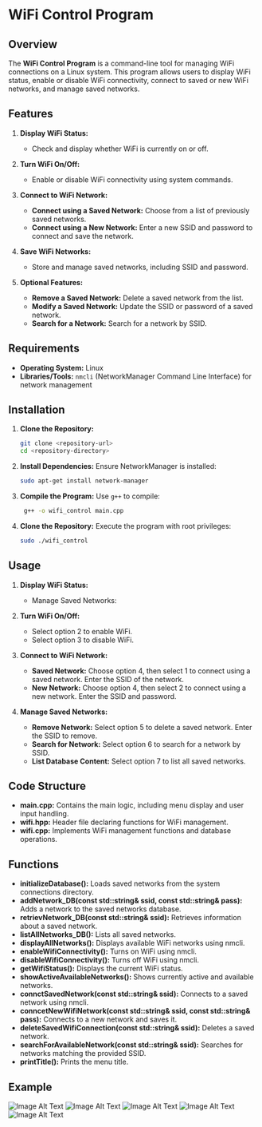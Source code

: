 # WiFi Control Program

## Overview

The **WiFi Control Program** is a command-line tool for managing WiFi connections on a Linux system. This program allows users to display WiFi status, enable or disable WiFi connectivity, connect to saved or new WiFi networks, and manage saved networks.

## Features

1. **Display WiFi Status:**
   - Check and display whether WiFi is currently on or off.

2. **Turn WiFi On/Off:**
   - Enable or disable WiFi connectivity using system commands.

3. **Connect to WiFi Network:**
   - **Connect using a Saved Network:** Choose from a list of previously saved networks.
   - **Connect using a New Network:** Enter a new SSID and password to connect and save the network.

4. **Save WiFi Networks:**
   - Store and manage saved networks, including SSID and password.

5. **Optional Features:**
   - **Remove a Saved Network:** Delete a saved network from the list.
   - **Modify a Saved Network:** Update the SSID or password of a saved network.
   - **Search for a Network:** Search for a network by SSID.

## Requirements
- **Operating System:** Linux
- **Libraries/Tools:** `nmcli` (NetworkManager Command Line Interface) for network management

## Installation

1. **Clone the Repository:**

   ```bash
   git clone <repository-url>
   cd <repository-directory>

2. **Install Dependencies:**
    Ensure NetworkManager is installed:
   ```bash
   sudo apt-get install network-manager

3. **Compile the Program:**
   Use `g++` to compile:
   ```bash
    g++ -o wifi_control main.cpp

1. **Clone the Repository:**
    Execute the program with root privileges:
   ```bash
   sudo ./wifi_control

## Usage

1. **Display WiFi Status:**
    - Manage Saved Networks:

2. **Turn WiFi On/Off:**
    - Select option 2 to enable WiFi.
    - Select option 3 to disable WiFi.

3. **Connect to WiFi Network:**
    - **Saved Network:** Choose option 4, then select 1 to connect using a saved network. Enter the SSID of the network.
    - **New Network:** Choose option 4, then select 2 to connect using a new network. Enter the SSID and password.

4. **Manage Saved Networks:**
    - **Remove Network:** Select option 5 to delete a saved network. Enter the SSID to remove.
    - **Search for Network:** Select option 6 to search for a network by SSID.
    - **List Database Content:** Select option 7 to list all saved networks.

## Code Structure
- **main.cpp:** Contains the main logic, including menu display and user input handling.
- **wifi.hpp:** Header file declaring functions for WiFi management.
- **wifi.cpp:** Implements WiFi management functions and database operations.

## Functions
- **initializeDatabase():** Loads saved networks from the system connections directory.
- **addNetwork_DB(const std::string& ssid, const std::string& pass):** Adds a network to the saved networks database.
- **retrievNetwork_DB(const std::string& ssid):** Retrieves information about a saved network.
- **listAllNetworks_DB():** Lists all saved networks.
- **displayAllNetworks():** Displays available WiFi networks using nmcli.
- **enableWifiConnectivity():** Turns on WiFi using nmcli.
- **disableWifiConnectivity():** Turns off WiFi using nmcli.
- **getWifiStatus():** Displays the current WiFi status.
- **showActiveAvailableNetworks():** Shows currently active and available networks.
- **connctSavedNetwork(const std::string& ssid):** Connects to a saved network using nmcli.
- **conncetNewWifiNetwork(const std::string& ssid, const std::string& pass):** Connects to a new network and saves it.
- **deleteSavedWifiConnection(const std::string& ssid):** Deletes a saved network.
- **searchForAvailableNetwork(const std::string& ssid):** Searches for networks matching the provided SSID.
- **printTitle():** Prints the menu title.

## Example
![Image Alt Text](./shots/1.png)
![Image Alt Text](./shots/2.png)
![Image Alt Text](./shots/3.png)
![Image Alt Text](./shots/4.png)
![Image Alt Text](./shots/5.png)